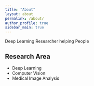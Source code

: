 ```yaml
---
title: "About"
layout: about
permalink: /about/
author_profile: true
sidebar_main: true
---
```


Deep Learning Researcher helping People

## Research Area

- Deep Learning
- Computer Vision
- Medical Image Analysis